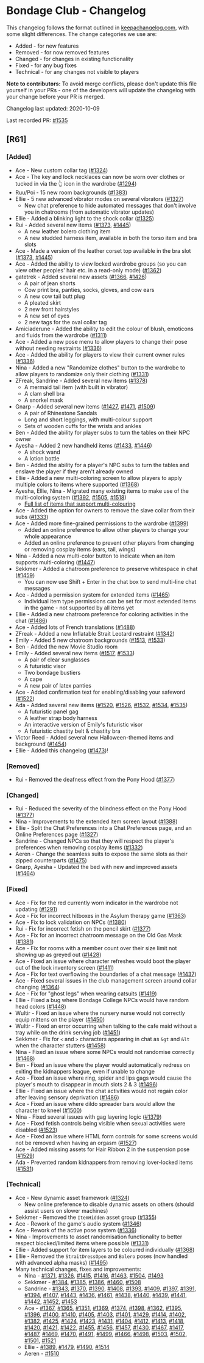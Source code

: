 # Bondage Club - Changelog

This changelog follows the format outlined in [keepachangelog.com](https://keepachangelog.com/), with some slight differences. The change categories we use are:

* Added - for new features
* Removed - for now removed features
* Changed - for changes in existing functionality
* Fixed - for any bug fixes
* Technical - for any changes not visible to players

**Note to contributors:** To avoid merge conflicts, please don't update this file yourself in your PRs - one of the developers will update the changelog with your change before your PR is merged.

Changelog last updated: 2020-10-09

Last recorded PR: [#1535](https://github.com/Ben987/Bondage-College/pull/1535)

## [R61]

### [Added]
* Ace - New custom collar tag ([#1324](https://github.com/Ben987/Bondage-College/pull/1324))
* Ace - The key and lock necklaces can now be worn over clothes or tucked in via the 👆 icon in the wardrobe ([#1294](https://github.com/Ben987/Bondage-College/pull/1294))
* Ruu/Poi - 15 new room backgrounds ([#1383](https://github.com/Ben987/Bondage-College/pull/1383))
* Ellie - 5 new advanced vibrator modes on several vibrators ([#1327](https://github.com/Ben987/Bondage-College/pull/1327))
    *  New chat preference to hide automated messages that don't involve you in chatrooms (from automatic vibrator updates)
* Ellie - Added a blinking light to the shock collar ([#1325](https://github.com/Ben987/Bondage-College/pull/1325))
* Rui - Added several new items ([#1373](https://github.com/Ben987/Bondage-College/pull/1373), [#1445](https://github.com/Ben987/Bondage-College/pull/1445))
    * A new leather bolero clothing item
    * A new studded harness item, available in both the torso item and bra slots
* Ace - Made a version of the leather corset top available in the bra slot ([#1373](https://github.com/Ben987/Bondage-College/pull/1373), [#1445](https://github.com/Ben987/Bondage-College/pull/1445))
* Ace - Added the ability to view locked wardrobe groups (so you can view other peoples' hair etc. in a read-only mode) ([#1362](https://github.com/Ben987/Bondage-College/pull/1362))
* gatetrek - Added several new assets ([#1366](https://github.com/Ben987/Bondage-College/pull/1366), [#1426](https://github.com/Ben987/Bondage-College/pull/1426))
    * A pair of jean shorts
    * Cow print bra, panties, socks, gloves, and cow ears
    * A new cow tail butt plug
    * A pleated skirt
    * 2 new front hairstyles
    * A new set of eyes
    * 2 new tags for the oval collar tag
* Amiciaderune - Added the ability to edit the colour of blush, emoticons and fluids from the wardrobe ([#1311](https://github.com/Ben987/Bondage-College/pull/1311))
* Ace - Added a new pose menu to allow players to change their pose without needing restraints ([#1336](https://github.com/Ben987/Bondage-College/pull/1336))
* Ace - Added the ability for players to view their current owner rules ([#1336](https://github.com/Ben987/Bondage-College/pull/1336))
* Nina - Added a new "Randomize clothes" button to the wardrobe to allow players to randomize only their clothing ([#1331](https://github.com/Ben987/Bondage-College/pull/1331))
* ZFreak, Sandrine - Added several new items ([#1378](https://github.com/Ben987/Bondage-College/pull/1378))
    * A mermaid tail item (with built in vibrator)
    * A clam shell bra
    * A snorkel mask
* Gnarp - Added several new items ([#1427](https://github.com/Ben987/Bondage-College/pull/1427), [#1471](https://github.com/Ben987/Bondage-College/pull/1471), [#1509](https://github.com/Ben987/Bondage-College/pull/1509))
    * A pair of Rhinestone Sandals
    * Long and short leggings, with multi-colour support
    * Sets of wooden cuffs for the wrists and ankles
* Ben - Added the ability for player subs to turn the tables on their NPC owner
* Ayesha - Added 2 new handheld items ([#1433](https://github.com/Ben987/Bondage-College/pull/1433), [#1446](https://github.com/Ben987/Bondage-College/pull/1446))
    * A shock wand
    * A lotion bottle
* Ben - Added the ability for a player's NPC subs to turn the tables and enslave the player if they aren't already owned
* Ellie - Added a new multi-coloring screen to allow players to apply multiple colors to items where supported ([#1368](https://github.com/Ben987/Bondage-College/pull/1368))
* Ayesha, Ellie, Nina - Migrated many existing items to make use of the multi-coloring system ([#1392](https://github.com/Ben987/Bondage-College/pull/1392), [#1505](https://github.com/Ben987/Bondage-College/pull/1505), [#1518](https://github.com/Ben987/Bondage-College/pull/1518))
    * [Full list of items that support multi-colouring](https://gist.github.com/elliesec/76eabcb4c79f937a7ca182a35f4394b9)
* Ace - Added the option for owners to remove the slave collar from their subs ([#1333](https://github.com/Ben987/Bondage-College/pull/1333))
* Ace - Added more fine-grained permissions to the wardrobe ([#1399](https://github.com/Ben987/Bondage-College/pull/1399))
    * Added an online preference to allow other players to change your whole appearance
    * Added an online preference to prevent other players from changing or removing cosplay items (ears, tail, wings)
* Nina - Added a new multi-color button to indicate when an item supports multi-coloring ([#1447](https://github.com/Ben987/Bondage-College/pull/1447))
* Sekkmer - Added a chatroom preference to preserve whitespace in chat ([#1459](https://github.com/Ben987/Bondage-College/pull/1459))
    * You can now use Shift + Enter in the chat box to send multi-line chat messages
* Ace - Added a permission system for extended items ([#1465](https://github.com/Ben987/Bondage-College/pull/1465))
    * Individual item type permissions can be set for most extended items in the game - not supported by all items yet
* Ellie - Added a new chatroom preference for coloring activities in the chat ([#1486](https://github.com/Ben987/Bondage-College/pull/1486))
* Ace - Added lots of French translations ([#1488](https://github.com/Ben987/Bondage-College/pull/1488))
* ZFreak - Added a new Inflatable Strait Leotard restraint ([#1342](https://github.com/Ben987/Bondage-College/pull/1342))
* Emily - Added 5 new chatroom backgrounds ([#1513](https://github.com/Ben987/Bondage-College/pull/1513), [#1533](https://github.com/Ben987/Bondage-College/pull/1533))
* Ben - Added the new Movie Studio room
* Emily - Added several new items ([#1517](https://github.com/Ben987/Bondage-College/pull/1517), [#1533](https://github.com/Ben987/Bondage-College/pull/1533))
    * A pair of clear sunglasses
    * A futuristic visor
    * Two bondage bustiers
    * A cape
    * A new pair of latex panties
* Ace - Added confirmation text for enabling/disabling your safeword ([#1522](https://github.com/Ben987/Bondage-College/pull/1522))
* Ada - Added several new items ([#1520](https://github.com/Ben987/Bondage-College/pull/1520), [#1526](https://github.com/Ben987/Bondage-College/pull/1526), [#1532](https://github.com/Ben987/Bondage-College/pull/1532), [#1534](https://github.com/Ben987/Bondage-College/pull/1534), [#1535](https://github.com/Ben987/Bondage-College/pull/1535))
    * A futuristic panel gag
    * A leather strap body harness
    * An interactive version of Emily's futuristic visor
    * A futuristic chastity belt & chastity bra
* Victor Reed - Added several new Halloween-themed items and background ([#1454](https://github.com/Ben987/Bondage-College/pull/1454))
* Ellie - Added this changelog ([#1473](https://github.com/Ben987/Bondage-College/pull/1473))!
    
### [Removed]
* Rui - Removed the deafness effect from the Pony Hood ([#1377](https://github.com/Ben987/Bondage-College/pull/1377))

### [Changed]
* Rui - Reduced the severity of the blindness effect on the Pony Hood ([#1377](https://github.com/Ben987/Bondage-College/pull/1377))
* Nina - Improvements to the extended item screen layout ([#1388](https://github.com/Ben987/Bondage-College/pull/1388))
* Ellie - Split the Chat Preferences into a Chat Preferences page, and an Online Preferences page ([#1327](https://github.com/Ben987/Bondage-College/pull/1327))
* Sandrine - Changed NPCs so that they will respect the player's preferences when removing cosplay items ([#1332](https://github.com/Ben987/Bondage-College/pull/1332))
* Aeren - Change the seamless suits to expose the same slots as their zipped counterparts ([#1475](https://github.com/Ben987/Bondage-College/pull/1475))
* Gnarp, Ayesha - Updated the bed with new and improved assets ([#1464](https://github.com/Ben987/Bondage-College/pull/1464))

### [Fixed]
* Ace - Fix for the red currently worn indicator in the wardrobe not updating ([#1291](https://github.com/Ben987/Bondage-College/pull/1291))
* Ace - Fix for incorrect hitboxes in the Asylum therapy game ([#1363](https://github.com/Ben987/Bondage-College/pull/1363))
* Ace - Fix to lock validation on NPCs ([#1380](https://github.com/Ben987/Bondage-College/pull/1380))
* Rui - Fix for incorrect fetish on the pencil skirt ([#1377](https://github.com/Ben987/Bondage-College/pull/1377)) 
* Ace - Fix for an incorrect chatroom message on the Old Gas Mask ([#1381](https://github.com/Ben987/Bondage-College/pull/1381))
* Ace - Fix for rooms with a member count over their size limit not showing up as greyed out ([#1428](https://github.com/Ben987/Bondage-College/pull/1428))
* Ace - Fixed an issue where character refreshes would boot the player out of the lock inventory screen ([#1411](https://github.com/Ben987/Bondage-College/pull/1411))
* Ace - Fix for text overflowing the boundaries of a chat message ([#1437](https://github.com/Ben987/Bondage-College/pull/1437))
* Ace - Fixed several issues in the club management screen around collar changing ([#1364](https://github.com/Ben987/Bondage-College/pull/1364))
* Ace - Fix for "ghost legs" when wearing catsuits ([#1419](https://github.com/Ben987/Bondage-College/pull/1419))
* Ellie - Fixed a bug where Bondage College NPCs would have random head colors ([#1448](https://github.com/Ben987/Bondage-College/pull/1448))
* Wultir - Fixed an issue where the nursery nurse would not correctly equip mittens on the player ([#1450](https://github.com/Ben987/Bondage-College/pull/1450))
* Wultir - Fixed an error occurring when talking to the cafe maid without a tray while on the drink serving job ([#1451](https://github.com/Ben987/Bondage-College/pull/1451))
* Sekkmer - Fix for `<` and `>` characters appearing in chat as `&gt` and `&lt` when the character stutters ([#1458](https://github.com/Ben987/Bondage-College/pull/1458))
* Nina - Fixed an issue where some NPCs would not randomise correctly ([#1468](https://github.com/Ben987/Bondage-College/pull/1468))
* Ben - Fixed an issue where the player would automatically redress on exiting the kidnappers league, even if unable to change
* Ace - Fixed an issue where ring, spider and lips gags would cause the player's mouth to disappear in mouth slots 2 & 3 ([#1496](https://github.com/Ben987/Bondage-College/pull/1496))
* Ellie - Fixed an issue where the chat activities would not regain color after leaving sensory deprivation ([#1486](https://github.com/Ben987/Bondage-College/pull/1486))
* Ace - Fixed an issue where dildo spreader bars would allow the character to kneel ([#1500](https://github.com/Ben987/Bondage-College/pull/1500))
* Nina - Fixed several issues with gag layering logic ([#1379](https://github.com/Ben987/Bondage-College/pull/1379))
* Ace - Fixed fetish controls being visible when sexual activities were disabled ([#1523](https://github.com/Ben987/Bondage-College/pull/1523))
* Ace - Fixed an issue where HTML form controls for some screens would not be removed when having an orgasm ([#1527](https://github.com/Ben987/Bondage-College/pull/1527))
* Ace - Added missing assets for Hair Ribbon 2 in the suspension pose ([#1529](https://github.com/Ben987/Bondage-College/pull/1529))
* Ada - Prevented random kidnappers from removing lover-locked items ([#1531](https://github.com/Ben987/Bondage-College/pull/1531))

### [Technical]
* Ace - New dynamic asset framework ([#1324](https://github.com/Ben987/Bondage-College/pull/1324))
    * New online preference to disable dynamic assets on others (should assist users on slower machines)
* Sekkmer - Removed the `ItemHidden` asset group ([#1355](https://github.com/Ben987/Bondage-College/pull/1355))
* Ace - Rework of the game's audio system ([#1346](https://github.com/Ben987/Bondage-College/pull/1346))
* Ace - Rework of the active pose system ([#1336](https://github.com/Ben987/Bondage-College/pull/1336))
* Nina - Improvements to asset randomisation functionality to better respect blocked/limited items where possible ([#1331](https://github.com/Ben987/Bondage-College/pull/1331))
* Ellie - Added support for item layers to be coloured individually ([#1368](https://github.com/Ben987/Bondage-College/pull/1368))
* Ellie - Removed the `StraitDressOpen` and `Bolero` poses (now handled with advanced alpha masks) ([#1495](https://github.com/Ben987/Bondage-College/pull/1495))
* Many technical changes, fixes and improvements:
    * Nina - [#1371](https://github.com/Ben987/Bondage-College/pull/1371), [#1326](https://github.com/Ben987/Bondage-College/pull/1326), [#1415](https://github.com/Ben987/Bondage-College/pull/1415), [#1416](https://github.com/Ben987/Bondage-College/pull/1416), [#1463](https://github.com/Ben987/Bondage-College/pull/1463), [#1504](https://github.com/Ben987/Bondage-College/pull/1504), [#1493](https://github.com/Ben987/Bondage-College/pull/1493)
    * Sekkmer - [#1384](https://github.com/Ben987/Bondage-College/pull/1384), [#1385](https://github.com/Ben987/Bondage-College/pull/1385), [#1386](https://github.com/Ben987/Bondage-College/pull/1386), [#1460](https://github.com/Ben987/Bondage-College/pull/1460), [#1508](https://github.com/Ben987/Bondage-College/pull/1508)
    * Sandrine - [#1343](https://github.com/Ben987/Bondage-College/pull/1343), [#1370](https://github.com/Ben987/Bondage-College/pull/1370), [#1390](https://github.com/Ben987/Bondage-College/pull/1390), [#1408](https://github.com/Ben987/Bondage-College/pull/1408), [#1393](https://github.com/Ben987/Bondage-College/pull/1393), [#1409](https://github.com/Ben987/Bondage-College/pull/1409), [#1397](https://github.com/Ben987/Bondage-College/pull/1397), [#1391](https://github.com/Ben987/Bondage-College/pull/1391), [#1394](https://github.com/Ben987/Bondage-College/pull/1394), [#1407](https://github.com/Ben987/Bondage-College/pull/1407), [#1443](https://github.com/Ben987/Bondage-College/pull/1443), [#1436](https://github.com/Ben987/Bondage-College/pull/1436), [#1461](https://github.com/Ben987/Bondage-College/pull/1461), [#1438](https://github.com/Ben987/Bondage-College/pull/1438), [#1440](https://github.com/Ben987/Bondage-College/pull/1440), [#1439](https://github.com/Ben987/Bondage-College/pull/1439), [#1441](https://github.com/Ben987/Bondage-College/pull/1441), [#1442](https://github.com/Ben987/Bondage-College/pull/1442), [#1452](https://github.com/Ben987/Bondage-College/pull/1452), [#1453](https://github.com/Ben987/Bondage-College/pull/1453)
    * Ace - [#1367](https://github.com/Ben987/Bondage-College/pull/1367), [#1365](https://github.com/Ben987/Bondage-College/pull/1365), [#1351](https://github.com/Ben987/Bondage-College/pull/1351), [#1369](https://github.com/Ben987/Bondage-College/pull/1369), [#1374](https://github.com/Ben987/Bondage-College/pull/1374), [#1398](https://github.com/Ben987/Bondage-College/pull/1398), [#1362](https://github.com/Ben987/Bondage-College/pull/1362), [#1395](https://github.com/Ben987/Bondage-College/pull/1395), [#1396](https://github.com/Ben987/Bondage-College/pull/1396), [#1400](https://github.com/Ben987/Bondage-College/pull/1400), [#1410](https://github.com/Ben987/Bondage-College/pull/1410), [#1405](https://github.com/Ben987/Bondage-College/pull/1405), [#1403](https://github.com/Ben987/Bondage-College/pull/1403), [#1401](https://github.com/Ben987/Bondage-College/pull/1401), [#1429](https://github.com/Ben987/Bondage-College/pull/1429), [#1414](https://github.com/Ben987/Bondage-College/pull/1414), [#1402](https://github.com/Ben987/Bondage-College/pull/1402), [#1382](https://github.com/Ben987/Bondage-College/pull/1382), [#1425](https://github.com/Ben987/Bondage-College/pull/1425), [#1424](https://github.com/Ben987/Bondage-College/pull/1424), [#1423](https://github.com/Ben987/Bondage-College/pull/1423), [#1431](https://github.com/Ben987/Bondage-College/pull/1431), [#1404](https://github.com/Ben987/Bondage-College/pull/1404), [#1412](https://github.com/Ben987/Bondage-College/pull/1412), [#1413](https://github.com/Ben987/Bondage-College/pull/1413), [#1418](https://github.com/Ben987/Bondage-College/pull/1418), [#1420](https://github.com/Ben987/Bondage-College/pull/1420), [#1421](https://github.com/Ben987/Bondage-College/pull/1421), [#1422](https://github.com/Ben987/Bondage-College/pull/1422), [#1455](https://github.com/Ben987/Bondage-College/pull/1455), [#1456](https://github.com/Ben987/Bondage-College/pull/1456), [#1457](https://github.com/Ben987/Bondage-College/pull/1457), [#1430](https://github.com/Ben987/Bondage-College/pull/1430), [#1467](https://github.com/Ben987/Bondage-College/pull/1467), [#1417](https://github.com/Ben987/Bondage-College/pull/1417), [#1487](https://github.com/Ben987/Bondage-College/pull/1487), [#1469](https://github.com/Ben987/Bondage-College/pull/1469), [#1470](https://github.com/Ben987/Bondage-College/pull/1470), [#1491](https://github.com/Ben987/Bondage-College/pull/1491), [#1499](https://github.com/Ben987/Bondage-College/pull/1499), [#1466](https://github.com/Ben987/Bondage-College/pull/1466), [#1498](https://github.com/Ben987/Bondage-College/pull/1498), [#1503](https://github.com/Ben987/Bondage-College/pull/1503), [#1502](https://github.com/Ben987/Bondage-College/pull/1502), [#1501](https://github.com/Ben987/Bondage-College/pull/1501), [#1521](https://github.com/Ben987/Bondage-College/pull/1521)
    * Ellie - [#1389](https://github.com/Ben987/Bondage-College/pull/1389), [#1479](https://github.com/Ben987/Bondage-College/pull/1479), [#1490](https://github.com/Ben987/Bondage-College/pull/1490), [#1514](https://github.com/Ben987/Bondage-College/pull/1514)
    * Aeren - [#1510](https://github.com/Ben987/Bondage-College/pull/1510)